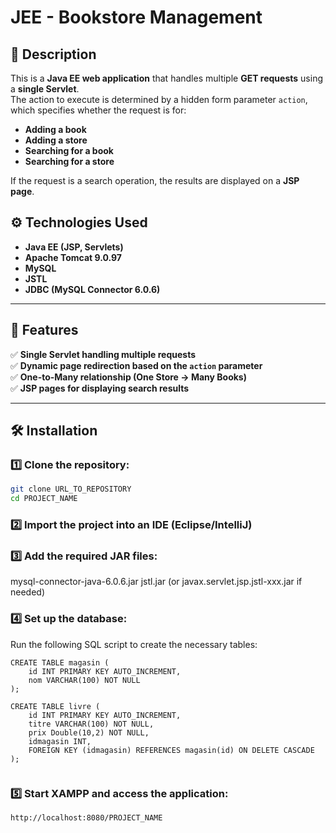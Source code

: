# **JEE - Bookstore Management**

## 📌 Description

This is a **Java EE web application** that handles multiple **GET requests** using a **single Servlet**.  
The action to execute is determined by a hidden form parameter `action`, which specifies whether the request is for:  
- **Adding a book**  
- **Adding a store**  
- **Searching for a book**  
- **Searching for a store**  

If the request is a search operation, the results are displayed on a **JSP page**.  

## ⚙️ **Technologies Used**
- **Java EE (JSP, Servlets)**
- **Apache Tomcat 9.0.97**
- **MySQL**
- **JSTL**
- **JDBC (MySQL Connector 6.0.6)**

---

## 🚀 **Features**
✅ **Single Servlet handling multiple requests**  
✅ **Dynamic page redirection based on the `action` parameter**  
✅ **One-to-Many relationship (One Store → Many Books)**  
✅ **JSP pages for displaying search results**  

---
## 🛠 Installation

### 1️⃣ Clone the repository:
```bash
git clone URL_TO_REPOSITORY
cd PROJECT_NAME
```

### 2️⃣ Import the project into an IDE (Eclipse/IntelliJ)
### 3️⃣ Add the required JAR files:
mysql-connector-java-6.0.6.jar
jstl.jar (or javax.servlet.jsp.jstl-xxx.jar if needed)

### 4️⃣ Set up the database:
Run the following SQL script to create the necessary tables:
```
CREATE TABLE magasin (
    id INT PRIMARY KEY AUTO_INCREMENT,
    nom VARCHAR(100) NOT NULL
);

CREATE TABLE livre (
    id INT PRIMARY KEY AUTO_INCREMENT,
    titre VARCHAR(100) NOT NULL,
    prix Double(10,2) NOT NULL,
    idmagasin INT,
    FOREIGN KEY (idmagasin) REFERENCES magasin(id) ON DELETE CASCADE
);


```

### 5️⃣ Start XAMPP and access the application:
``` http://localhost:8080/PROJECT_NAME ```




